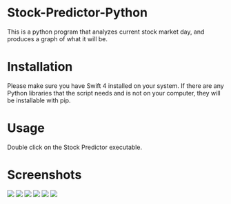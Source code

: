 # Stock-Predictor-Python
This is a python program that analyzes current stock market day, and produces a graph of what it will be.

# Installation
Please make sure you have Swift 4 installed on your system.
  If there are any Python libraries that the script needs and is not on your computer, they will be installable with pip.
  
# Usage
Double click on the Stock Predictor executable.
  
# Screenshots
![](https://github.com/ozanmirza1/Stock-Predictor-Python/blob/master/ScreenShots/ScreenShot1.png)
![](https://github.com/ozanmirza1/Stock-Predictor-Python/blob/master/ScreenShots/ScreenShot2.png)
![](https://github.com/ozanmirza1/Stock-Predictor-Python/blob/master/ScreenShots/ScreenShot3.png)
![](https://github.com/ozanmirza1/Stock-Predictor-Python/blob/master/ScreenShots/ScreenShot4.png)
![](https://github.com/ozanmirza1/Stock-Predictor-Python/blob/master/ScreenShots/ScreenShot5.png)
![](https://github.com/ozanmirza1/Stock-Predictor-Python/blob/master/ScreenShots/ScreenShot6.png)

